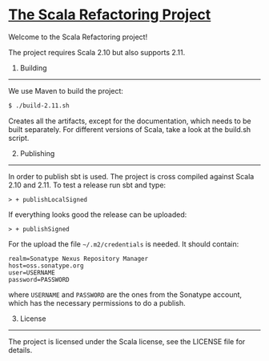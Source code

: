 [The Scala Refactoring Project](http://scala-refactoring.org)
================================================================================

Welcome to the Scala Refactoring project!

The project requires Scala 2.10 but also supports 2.11.

1. Building
--------------------------------------------------------------------------------

We use Maven to build the project:

```bash
$ ./build-2.11.sh
```

Creates all the artifacts, except for the documentation, which needs to be
built separately. For different versions of Scala, take a look at the build.sh
script.

2. Publishing
--------------------------------------------------------------------------------

In order to publish sbt is used. The project is cross compiled against Scala 2.10
and 2.11. To test a release run sbt and type:
```
> + publishLocalSigned
```

If everything looks good the release can be uploaded:
```
> + publishSigned
```

For the upload the file `~/.m2/credentials` is needed. It should contain:
```
realm=Sonatype Nexus Repository Manager
host=oss.sonatype.org
user=USERNAME
password=PASSWORD
```
where `USERNAME` and `PASSWORD` are the ones from the Sonatype account, which has the
necessary permissions to do a publish.

3. License
--------------------------------------------------------------------------------

The project is licensed under the Scala license, see the LICENSE file for details.
